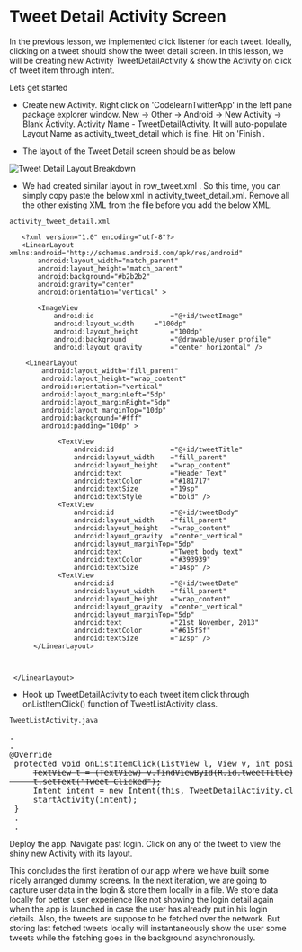 # Tweet Detail Activity Screen

In the previous lesson, we implemented click listener for each tweet. Ideally, clicking on a tweet should show the tweet detail screen. In this lesson, we will be creating new Activity TweetDetailActivity & show the Activity on click of tweet item through intent. 

Lets get started

* Create new Activity. Right click on 'CodelearnTwitterApp' in the left pane package explorer window. New -> Other -> Android -> New Activity -> Blank Activity. Activity Name - TweetDetailActivity. It will auto-populate Layout Name as activity_tweet_detail which is fine. Hit on 'Finish'.

* The layout of the Tweet Detail screen should be as below

![Tweet Detail Layout Breakdown](/assets/twitter-client/tweet-detail-layout-breakdown.png "Tweet Detail Layout Breakdown")

* We had created similar layout in row_tweet.xml . So this time, you can simply copy paste the below xml in activity_tweet_detail.xml. Remove all the other existing XML from the file before you add the below XML. 

`activity_tweet_detail.xml`

       <?xml version="1.0" encoding="utf-8"?>
       <LinearLayout xmlns:android="http://schemas.android.com/apk/res/android"
           android:layout_width="match_parent"
           android:layout_height="match_parent"
           android:background="#b2b2b2"
           android:gravity="center"
           android:orientation="vertical" >
           
           <ImageView
               android:id					="@+id/tweetImage"
               android:layout_width		="100dp"
               android:layout_height		="100dp"
               android:background			="@drawable/user_profile"
               android:layout_gravity		="center_horizontal" />
           
       	<LinearLayout 
       	    android:layout_width="fill_parent"
       	    android:layout_height="wrap_content"
       	    android:orientation="vertical"
       	    android:layout_marginLeft="5dp"
       	    android:layout_marginRight="5dp"
       	    android:layout_marginTop="10dp"
       	    android:background="#fff"
       	    android:padding="10dp" >

       	        <TextView
       	            android:id				="@+id/tweetTitle"
       	            android:layout_width	="fill_parent"
       	            android:layout_height	="wrap_content"
       	            android:text			="Header Text"
       	            android:textColor		="#181717"
       	            android:textSize		="19sp"
       	            android:textStyle		="bold" />
       	        <TextView
       	            android:id				="@+id/tweetBody"
       	            android:layout_width	="fill_parent"
       	            android:layout_height	="wrap_content"
       	            android:layout_gravity	="center_vertical"
       	            android:layout_marginTop="5dp"
       	            android:text			="Tweet body text"
       	            android:textColor		="#393939"		
       	            android:textSize		="14sp" />
       	        <TextView
       	            android:id				="@+id/tweetDate"
       	            android:layout_width	="fill_parent"
       	            android:layout_height	="wrap_content"
       	            android:layout_gravity	="center_vertical"
       	            android:layout_marginTop="5dp"
       	            android:text			="21st November, 2013"
       	            android:textColor		="#615f5f"
       	            android:textSize		="12sp" />
       	  </LinearLayout>
   
           
       
     </LinearLayout>




* Hook up TweetDetailActivity to each tweet item click through onListItemClick() function of TweetListActivity class.

`TweetListActivity.java`
<pre>
.
.
@Override
 protected void onListItemClick(ListView l, View v, int position, long id) {
     <strike>TextView t = (TextView) v.findViewById(R.id.tweetTitle);
     t.setText("Tweet Clicked");</strike>
	 <span class="highlight">Intent intent = new Intent(this, TweetDetailActivity.class);
	 startActivity(intent);</span>
 }
 .
 .
</pre>

Deploy the app. Navigate past login. Click on any of the tweet to view the shiny new Activity with its layout. 

This concludes the first iteration of our app where we have built some nicely arranged dummy screens. In the next iteration, we are going to capture user data in the login & store them locally in a file. We store data locally for better user experience like not showing the login detail again when the app is launched in case the user has already put in his login details. Also, the tweets are suppose to be fetched over the network. But storing last fetched tweets locally will instantaneously show the user some tweets while the fetching goes in the background asynchronously. 
